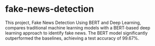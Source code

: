 # fake-news-detection
This project, Fake News Detection Using BERT and Deep Learning, compares traditional machine learning models with a BERT-based deep learning approach to identify fake news. The BERT model significantly outperformed the baselines, achieving a test accuracy of 99.67%.
